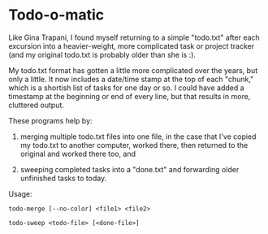 Todo-o-matic
============

Like Gina Trapani, I found myself returning to a simple "todo.txt"
after each excursion into a heavier-weight, more complicated task or
project tracker (and my original todo.txt is probably older than she
is :).

My todo.txt format has gotten a little more complicated over the
years, but only a little.  It now includes a date/time stamp at the
top of each "chunk," which is a shortish list of tasks for one day or
so.  I could have added a timestamp at the beginning or end of every
line, but that results in more, cluttered output.

These programs help by:

1) merging multiple todo.txt files into one file, in the case that
I've copied my todo.txt to another computer, worked there, then
returned to the original and worked there too, and

2) sweeping completed tasks into a "done.txt" and forwarding older
unfinished tasks to today.

Usage:

    todo-merge [--no-color] <file1> <file2>

    todo-sweep <todo-file> [<done-file>]
